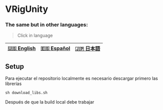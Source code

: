 # VRigUnity

### The same but in other languages:
> Click in language

| [🇺🇸 English](./README.md) | [🇪🇸 Español](./README_ES.md) | [🇯🇵 日本語](./README_JP.md) |
| --- | --- | --- |


## Setup
Para ejecutar el repositorio localmente es necesario descargar primero las librerías
```
sh download_libs.sh
```

Después de que la build local debe trabajar
